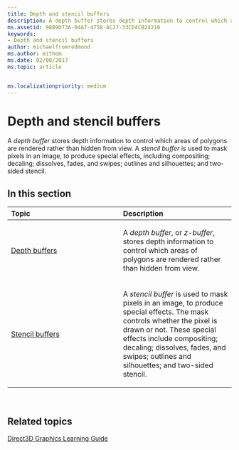 ```yaml
---
title: Depth and stencil buffers
description: A depth buffer stores depth information to control which areas of polygons are rendered rather than hidden from view.
ms.assetid: 98B9D73A-04A7-4758-AC27-33CD4CB24216
keywords:
- Depth and stencil buffers
author: michaelfromredmond
ms.author: mithom
ms.date: 02/08/2017
ms.topic: article


ms.localizationpriority: medium
---
```


# Depth and stencil buffers


A *depth buffer* stores depth information to control which areas of polygons are rendered rather than hidden from view. A *stencil buffer* is used to mask pixels in an image, to produce special effects, including compositing; decaling; dissolves, fades, and swipes; outlines and silhouettes; and two-sided stencil.

## <span id="in-this-section"></span>In this section


<table>
<colgroup>
<col width="50%" />
<col width="50%" />
</colgroup>
<thead>
<tr class="header">
<th align="left">Topic</th>
<th align="left">Description</th>
</tr>
</thead>
<tbody>
<tr class="odd">
<td align="left"><p><a href="depth-buffers.md">Depth buffers</a></p></td>
<td align="left"><p>A <em>depth buffer</em>, or <em>z-buffer</em>, stores depth information to control which areas of polygons are rendered rather than hidden from view.</p></td>
</tr>
<tr class="even">
<td align="left"><p><a href="stencil-buffers.md">Stencil buffers</a></p></td>
<td align="left"><p>A <em>stencil buffer</em> is used to mask pixels in an image, to produce special effects. The mask controls whether the pixel is drawn or not. These special effects include compositing; decaling; dissolves, fades, and swipes; outlines and silhouettes; and two-sided stencil.</p></td>
</tr>
</tbody>
</table>

 

## <span id="related-topics"></span>Related topics


[Direct3D Graphics Learning Guide](index.md)

 

 




